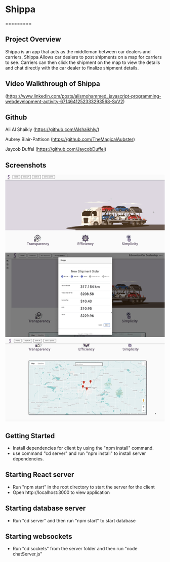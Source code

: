 # Shippa
=========

## Project Overview
Shippa is an app that acts as the middleman between car dealers and carriers. 
Shippa Allows car dealers to post shipments on a map 
for carriers to see. Carriers can then click the shipment on the
map to view the details and chat directly with the car dealer to finalize shipment details.

## Video Walkthrough of Shippa

(https://www.linkedin.com/posts/alismohammed_javascript-programming-webdevelopment-activity-6714641252333293568-SxV2)


## Github
Ali Al Shaikly (https://github.com/Alshaikhly/)

Aubrey Blair-Pattison (https://github.com/TheMagicalAubster)

Jaycob Duffel (https://github.com/JaycobDuffel)

## Screenshots

![Home Page](https://github.com/Alshaikhly/Shippa/blob/master/public/images/Screen%20Shot%202020-08-11%20at%209.12.04%20PM.png?raw=true)
![Adding Shipment](https://github.com/Alshaikhly/Shippa/blob/master/public/images/Screen%20Shot%202020-08-12%20at%206.52.49%20PM.png?raw=true)
![Showing Map](https://github.com/Alshaikhly/Shippa/blob/master/public/images/Screen%20Shot%202020-08-12%20at%206.53.35%20PM.png?raw=true)

## Getting Started
- Install dependencies for client by using the "npm install" command.
- use command "cd server" and run "npm install" to install server dependencies.

## Starting React server

- Run "npm start" in the root directory to start the server for the client
- Open http://localhost:3000 to view application

## Starting database server

- Run "cd server" and then run "npm start" to start database

## Starting websockets

- Run "cd sockets" from the server folder and then run "node chatServer.js"
